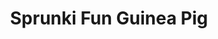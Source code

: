 ---
slug: sprunki-fun-guinea-pig
title: Sprunki Fun Guinea Pig
description: "Sprunki Fun Guinea Pig is an exciting online game. Play for free directly in your browser!"
icon: /images/popular_mods/Sprunki Fun Guinea Pig.png
url: https://wowtbc.net/sprunkin/fun-guinea/index.html
previewImage: /images/popular_mods/Sprunki Fun Guinea Pig.png
type: popular mods

# SEO配置
seo:
  title: "Sprunki Fun Guinea Pig - Play Free Online Game | Fun Browser Games"
  description: "Sprunki Fun Guinea Pig - Play this fun online game for free in your browser. No download required!"
  ogImage: "/images/popular_mods/Sprunki Fun Guinea Pig.png"
  keywords: "sprunki-fun-guinea-pig, online game, browser game, free game, popular mods game, play online"

videoUrls:
  - https://www.youtube.com/embed/example1
  - https://www.youtube.com/embed/example2

whyPlay:
  title: "Why Play Sprunki Fun Guinea Pig?"
  items:
    - "Immersive Gameplay: Sprunki Fun Guinea Pig offers an engaging and immersive gaming experience that will keep you entertained for hours"
    - "Challenging Levels: Test your skills with increasingly difficult challenges and obstacles"
    - "Beautiful Graphics: Enjoy stunning visuals and smooth animations that bring the game world to life"
    - "Regular Updates: New content and features are added regularly to keep the game fresh and exciting"
    - "Free to Play: Experience all the fun without spending a penny"
    - "Community Features: Connect with other players, share strategies, and compete for high scores"
    - "Cross-Platform: Play on any device with a web browser, no downloads required"

features:
  title: "Key Features of Sprunki Fun Guinea Pig"
  image: "/images/popular_mods/Sprunki Fun Guinea Pig.png"
  items:
    - "Intuitive Controls: Easy to learn controls make Sprunki Fun Guinea Pig accessible for players of all skill levels"
    - "Multiple Game Modes: Enjoy various gameplay options that provide different challenges and experiences"
    - "Character Customization: Personalize your gaming experience with unique characters and items"
    - "Achievement System: Complete special tasks to earn rewards and recognition"
    - "Leaderboards: Compete with players worldwide and see who can achieve the highest scores"

characteristics:
  title: "Game Characteristics"
  image: "/images/popular_mods/Sprunki Fun Guinea Pig.png"
  items:
    - "Genre: Popular mods game with elements of strategy and skill"
    - "Difficulty: Suitable for both casual gamers and those seeking a challenge"
    - "Play Time: Quick sessions or extended gameplay, depending on your preference"
    - "Art Style: Vibrant and engaging visuals that enhance the gaming experience"
    - "Sound Design: Immersive audio that complements the gameplay perfectly"

info: "Sprunki Fun Guinea Pig is an exciting online game that offers players a unique and engaging gaming experience. With its intuitive controls, stunning visuals, and challenging gameplay, Sprunki Fun Guinea Pig provides hours of entertainment for players of all ages and skill levels. Whether you're looking for a quick gaming session during a break or an extended play session, Sprunki Fun Guinea Pig delivers an immersive experience that will keep you coming back for more. The game features multiple levels of increasing difficulty, ensuring that players are constantly challenged as they progress. With regular updates adding new content and features, Sprunki Fun Guinea Pig remains fresh and exciting, providing endless entertainment options for its growing community of players."

howToPlayIntro: "Welcome to Sprunki Fun Guinea Pig! This guide will walk you through the basics and help you master the game. Whether you're a beginner or looking to improve your skills, these tips and instructions will enhance your gaming experience."

howToPlaySteps:
  - title: "Getting Started"
    description: "Begin your Sprunki Fun Guinea Pig adventure by familiarizing yourself with the controls. Use your keyboard or mouse to navigate through the game interface. The tutorial will guide you through the basic mechanics and help you understand the objectives."
  - title: "Understanding the Objectives"
    description: "In Sprunki Fun Guinea Pig, your main goal is to progress through levels by completing specific objectives. Each level presents unique challenges that require different strategies and approaches."
  - title: "Mastering the Controls"
    description: "Practice using the controls to improve your precision and reaction time. Sprunki Fun Guinea Pig requires quick reflexes and strategic thinking to overcome obstacles and defeat opponents."
  - title: "Utilizing Power-ups"
    description: "Collect power-ups throughout the game to enhance your abilities and overcome difficult challenges. Each power-up offers unique advantages that can be crucial for success."
  - title: "Developing Strategies"
    description: "As you progress in Sprunki Fun Guinea Pig, develop effective strategies for different scenarios. Analyze patterns, anticipate challenges, and adapt your approach to maximize your performance."

faq:
  title: "Frequently Asked Questions about Sprunki Fun Guinea Pig"
  items:
    - question: "Is Sprunki Fun Guinea Pig free to play?"
      answer: "Yes, Sprunki Fun Guinea Pig is completely free to play directly in your web browser. No downloads or purchases are required to enjoy the full game experience."
    - question: "Can I play Sprunki Fun Guinea Pig on mobile devices?"
      answer: "Yes, Sprunki Fun Guinea Pig is optimized for both desktop and mobile play. You can enjoy the game on any device with a web browser and internet connection."
    - question: "Are there any in-game purchases?"
      answer: "While Sprunki Fun Guinea Pig is free to play, there may be optional in-game purchases available for cosmetic items or additional features that don't affect core gameplay."
    - question: "How often is Sprunki Fun Guinea Pig updated?"
      answer: "The developers regularly update Sprunki Fun Guinea Pig with new content, features, and improvements based on player feedback and game performance."
    - question: "Can I play Sprunki Fun Guinea Pig offline?"
      answer: "Currently, Sprunki Fun Guinea Pig requires an internet connection to play as it's a browser-based online game."
    - question: "Is Sprunki Fun Guinea Pig suitable for children?"
      answer: "Yes, Sprunki Fun Guinea Pig is designed to be family-friendly and suitable for players of all ages."
    - question: "How do I report bugs or issues?"
      answer: "If you encounter any problems while playing Sprunki Fun Guinea Pig, you can report them through the game's support page or contact the developers directly through their website."
    - question: "Still Have Questions?"
      answer: "If you have additional questions about Sprunki Fun Guinea Pig that aren't covered in this FAQ, please visit our support center or contact our customer service team for assistance."
---